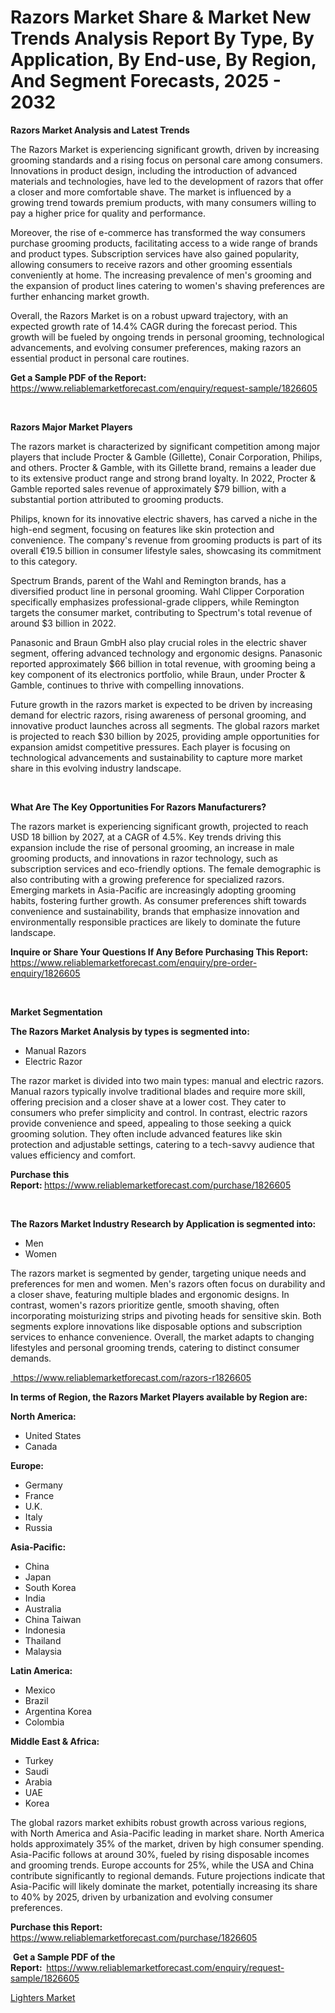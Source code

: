 <p><h1>Razors Market Share & Market New Trends Analysis Report By Type, By Application, By End-use, By Region, And Segment Forecasts, 2025 - 2032</h1></p><p><strong>Razors Market Analysis and Latest Trends</strong></p>
<p><p>The Razors Market is experiencing significant growth, driven by increasing grooming standards and a rising focus on personal care among consumers. Innovations in product design, including the introduction of advanced materials and technologies, have led to the development of razors that offer a closer and more comfortable shave. The market is influenced by a growing trend towards premium products, with many consumers willing to pay a higher price for quality and performance.</p><p>Moreover, the rise of e-commerce has transformed the way consumers purchase grooming products, facilitating access to a wide range of brands and product types. Subscription services have also gained popularity, allowing consumers to receive razors and other grooming essentials conveniently at home. The increasing prevalence of men's grooming and the expansion of product lines catering to women's shaving preferences are further enhancing market growth.</p><p>Overall, the Razors Market is on a robust upward trajectory, with an expected growth rate of 14.4% CAGR during the forecast period. This growth will be fueled by ongoing trends in personal grooming, technological advancements, and evolving consumer preferences, making razors an essential product in personal care routines.</p></p>
<p><strong>Get a Sample PDF of the Report:&nbsp;</strong> <a href="https://www.reliablemarketforecast.com/enquiry/request-sample/1826605?utm_campaign=2400&utm_medium=2&utm_source=Github&utm_content=ia&utm_term=07022025&utm_id=razors">https://www.reliablemarketforecast.com/enquiry/request-sample/1826605</a></p>
<p>&nbsp;</p>
<p><strong>Razors Major Market Players</strong></p>
<p><p>The razors market is characterized by significant competition among major players that include Procter & Gamble (Gillette), Conair Corporation, Philips, and others. Procter & Gamble, with its Gillette brand, remains a leader due to its extensive product range and strong brand loyalty. In 2022, Procter & Gamble reported sales revenue of approximately $79 billion, with a substantial portion attributed to grooming products.</p><p>Philips, known for its innovative electric shavers, has carved a niche in the high-end segment, focusing on features like skin protection and convenience. The company's revenue from grooming products is part of its overall €19.5 billion in consumer lifestyle sales, showcasing its commitment to this category.</p><p>Spectrum Brands, parent of the Wahl and Remington brands, has a diversified product line in personal grooming. Wahl Clipper Corporation specifically emphasizes professional-grade clippers, while Remington targets the consumer market, contributing to Spectrum's total revenue of around $3 billion in 2022.</p><p>Panasonic and Braun GmbH also play crucial roles in the electric shaver segment, offering advanced technology and ergonomic designs. Panasonic reported approximately $66 billion in total revenue, with grooming being a key component of its electronics portfolio, while Braun, under Procter & Gamble, continues to thrive with compelling innovations.</p><p>Future growth in the razors market is expected to be driven by increasing demand for electric razors, rising awareness of personal grooming, and innovative product launches across all segments. The global razors market is projected to reach $30 billion by 2025, providing ample opportunities for expansion amidst competitive pressures. Each player is focusing on technological advancements and sustainability to capture more market share in this evolving industry landscape.</p></p>
<p>&nbsp;</p>
<p><strong>What Are The Key Opportunities For Razors Manufacturers?</strong></p>
<p><p>The razors market is experiencing significant growth, projected to reach USD 18 billion by 2027, at a CAGR of 4.5%. Key trends driving this expansion include the rise of personal grooming, an increase in male grooming products, and innovations in razor technology, such as subscription services and eco-friendly options. The female demographic is also contributing with a growing preference for specialized razors. Emerging markets in Asia-Pacific are increasingly adopting grooming habits, fostering further growth. As consumer preferences shift towards convenience and sustainability, brands that emphasize innovation and environmentally responsible practices are likely to dominate the future landscape.</p></p>
<p><strong>Inquire or Share Your Questions If Any Before Purchasing This Report:</strong> <a href="https://www.reliablemarketforecast.com/enquiry/pre-order-enquiry/1826605?utm_campaign=2400&utm_medium=2&utm_source=Github&utm_content=ia&utm_term=07022025&utm_id=razors">https://www.reliablemarketforecast.com/enquiry/pre-order-enquiry/1826605</a></p>
<p>&nbsp;</p>
<p><strong>Market Segmentation</strong></p>
<p><strong>The Razors Market Analysis by types is segmented into:</strong></p>
<p><ul><li>Manual Razors</li><li>Electric Razor</li></ul></p>
<p><p>The razor market is divided into two main types: manual and electric razors. Manual razors typically involve traditional blades and require more skill, offering precision and a closer shave at a lower cost. They cater to consumers who prefer simplicity and control. In contrast, electric razors provide convenience and speed, appealing to those seeking a quick grooming solution. They often include advanced features like skin protection and adjustable settings, catering to a tech-savvy audience that values efficiency and comfort.</p></p>
<p><strong>Purchase this Report:&nbsp;</strong><a href="https://www.reliablemarketforecast.com/purchase/1826605?utm_campaign=2400&utm_medium=2&utm_source=Github&utm_content=ia&utm_term=07022025&utm_id=razors">https://www.reliablemarketforecast.com/purchase/1826605</a></p>
<p>&nbsp;</p>
<p><strong>The Razors Market Industry Research by Application is segmented into:</strong></p>
<p><ul><li>Men</li><li>Women</li></ul></p>
<p><p>The razors market is segmented by gender, targeting unique needs and preferences for men and women. Men's razors often focus on durability and a closer shave, featuring multiple blades and ergonomic designs. In contrast, women's razors prioritize gentle, smooth shaving, often incorporating moisturizing strips and pivoting heads for sensitive skin. Both segments explore innovations like disposable options and subscription services to enhance convenience. Overall, the market adapts to changing lifestyles and personal grooming trends, catering to distinct consumer demands.</p></p>
<p><a href="https://www.reliablemarketforecast.com/razors-r1826605?utm_campaign=2400&utm_medium=2&utm_source=Github&utm_content=ia&utm_term=07022025&utm_id=razors">&nbsp;https://www.reliablemarketforecast.com/razors-r1826605</a></p>
<p><strong>In terms of Region, the Razors Market Players available by Region are:</strong></p>
<p>
    <p> <strong> North America: </strong>
        <ul>
            <li>United States</li>
            <li>Canada</li>
        </ul>
        </p> 
    <p> <strong> Europe: </strong>
        <ul>
            <li>Germany</li>
            <li>France</li>
            <li>U.K.</li>
            <li>Italy</li>
            <li>Russia</li>
        </ul>
        </p> 
    <p> <strong> Asia-Pacific: </strong>
        <ul>
            <li>China</li>
            <li>Japan</li>
            <li>South Korea</li>
            <li>India</li>
            <li>Australia</li>
            <li>China Taiwan</li>
            <li>Indonesia</li>
            <li>Thailand</li>
            <li>Malaysia</li>
        </ul>
        </p> 
    <p> <strong> Latin America: </strong>
        <ul>
            <li>Mexico</li>
            <li>Brazil</li>
            <li>Argentina Korea</li>
            <li>Colombia</li>
        </ul>
        </p> 
    <p> <strong> Middle East & Africa: </strong>
        <ul>
            <li>Turkey</li>
            <li>Saudi</li>
            <li>Arabia</li>
            <li>UAE</li>
            <li>Korea</li>
        </ul>
    </p>
    </p>
<p><p>The global razors market exhibits robust growth across various regions, with North America and Asia-Pacific leading in market share. North America holds approximately 35% of the market, driven by high consumer spending. Asia-Pacific follows at around 30%, fueled by rising disposable incomes and grooming trends. Europe accounts for 25%, while the USA and China contribute significantly to regional demands. Future projections indicate that Asia-Pacific will likely dominate the market, potentially increasing its share to 40% by 2025, driven by urbanization and evolving consumer preferences.</p></p>
<p><strong>Purchase this Report: </strong><a href="https://www.reliablemarketforecast.com/purchase/1826605?utm_campaign=2400&utm_medium=2&utm_source=Github&utm_content=ia&utm_term=07022025&utm_id=razors">https://www.reliablemarketforecast.com/purchase/1826605</a></p>
<p>&nbsp;<strong>Get a Sample PDF of the Report:&nbsp;&nbsp;</strong><a href="https://www.reliablemarketforecast.com/enquiry/request-sample/1826605?utm_campaign=2400&utm_medium=2&utm_source=Github&utm_content=ia&utm_term=07022025&utm_id=razors">https://www.reliablemarketforecast.com/enquiry/request-sample/1826605</a></p>
<p><strong></strong></p>
<p><p><a href="https://github.com/barnickclara79/Market-Research-Report-List-1/blob/main/lighters-market.md?utm_campaign=2400&utm_medium=2&utm_source=Github&utm_content=ia&utm_term=07022025&utm_id=razors">Lighters Market</a></p></p>